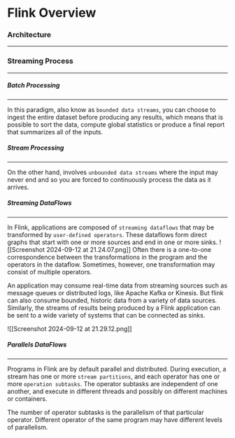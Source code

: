 
# Flink Overview

### Architecture

---

### Streaming Process

---

##### Batch Processing

---
In this paradigm, also know as `bounded data streams`,  you can choose to ingest the entire dataset before producing any results, which means that is possible to sort the data, compute global statistics or produce a final report that summarizes all of the inputs.

##### Stream Processing

---
On the other hand, involves `unbounded data streams` where the input may never end and so you are forced to continuously process the data as it arrives.

##### Streaming DataFlows

---
In Flink, applications are composed of `streaming dataflows` that may be transformed by `user-defined operators`. These dataflows form direct graphs that start with one or more sources and end in one or more sinks.
![[Screenshot 2024-09-12 at 21.24.07.png]]
Often there is a one-to-one correspondence between the transformations in the program and the operators in the dataflow. Sometimes, however, one transformation may consist of multiple operators.

An application may consume real-time data from streaming sources such as message queues or distributed logs, like Apache Kafka or Kinesis. But flink can also consume bounded, historic data from a variety of data sources. Similarly, the streams of results being produced by a Flink application can be sent to a wide variety of systems that can be connected as sinks.

![[Screenshot 2024-09-12 at 21.29.12.png]]

##### Parallels DataFlows

---
Programs in Flink are by default parallel and distributed. During execution, a stream has one or more `stream partitions`, and each operator has one or more `operation subtasks`. The operator subtasks are independent of one another, and execute in different threads and possibly on different machines or containers.

The number of operator subtasks is the parallelism of that particular operator. Different operator of the same program may have different levels of parallelism.
